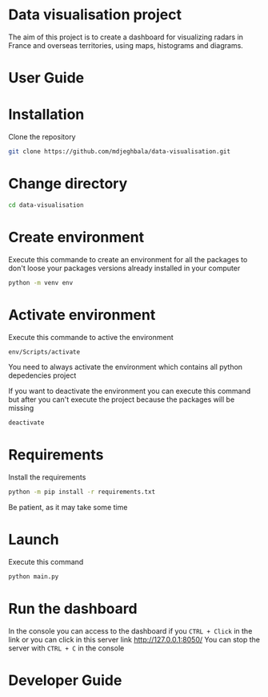 # Data visualisation project

The aim of this project is to create a dashboard for visualizing radars in France and overseas territories, using maps, histograms and diagrams.

# User Guide

# Installation

Clone the repository 

```bash
git clone https://github.com/mdjeghbala/data-visualisation.git
```
# Change directory

```bash
cd data-visualisation
```
# Create environment

Execute this commande to create an environment for all the packages to don't loose your packages versions already installed in your computer

```bash
python -m venv env
```
# Activate environment

Execute this commande to active the environment 

```bash
env/Scripts/activate
```
You need to always activate the environment which contains all python depedencies project

If you want to deactivate the environment you can execute this command but after you can't execute the project because the packages will be missing 

```bash
deactivate
``` 
# Requirements

Install the requirements

```bash
python -m pip install -r requirements.txt
```
Be patient, as it may take some time

# Launch

Execute this command

```bash
python main.py
```
# Run the dashboard

In the console you can access to the dashboard if you `CTRL + Click`  in the link 
or you can click in this server link http://127.0.0.1:8050/
You can stop the server with `CTRL + C` in the console

# Developer Guide
